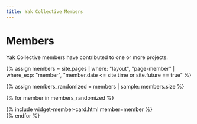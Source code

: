 ```yaml
---
title: Yak Collective Members
---
```

# Members

Yak Collective members have contributed to one or more projects.

{% assign members = site.pages | where: "layout", "page-member"
                               | where_exp: "member", "member.date <= site.time or site.future == true" %}

{% assign members_randomized = members | sample: members.size %}

{% for member in members_randomized %}
<div class="mv4">{% include widget-member-card.html member=member %}</div>
{% endfor %}
